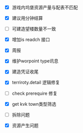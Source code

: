 - [x] 游戏内坞堡资源产量与配表不匹配
- [x] 建议用分钟结算


- [ ] 可建造望楼数量不一致

- [x] 增加is readch 接口

- [x] 周报

- [x] 维护worpoint type讯息

- [x] 建造凭证收尾
- [x] terriroty.detail 逻辑修复

- [ ] check prerequire 修复
- [x] get kvk town类型筛选
- [ ] 拆除问题
- [x] 资源产生问题
